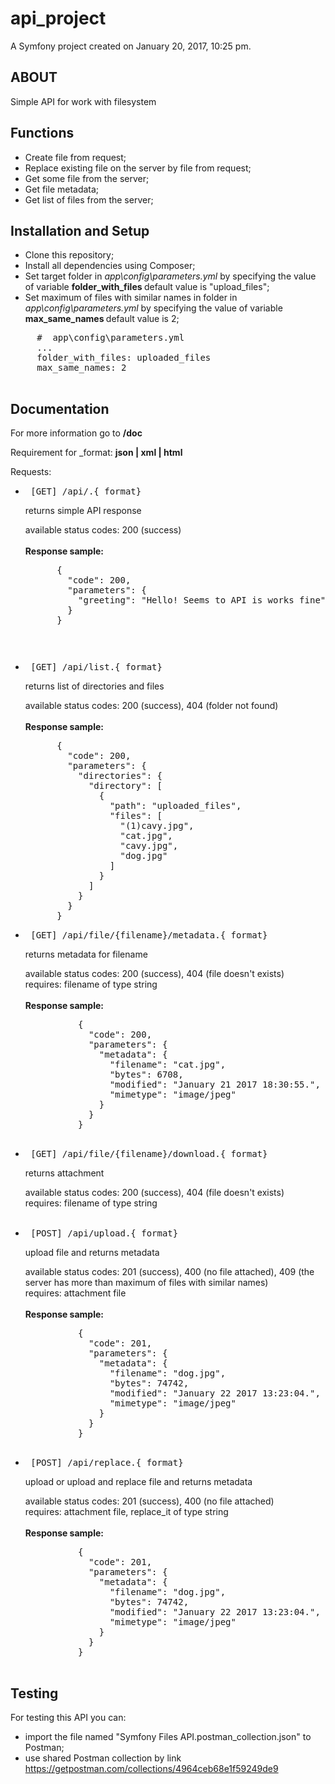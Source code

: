 api_project
===========

A Symfony project created on January 20, 2017, 10:25 pm.

## ABOUT

Simple API for work with filesystem

## Functions

- Create file from request;
- Replace existing file on the server by file from request;
- Get some file from the server;
- Get file metadata;
- Get list of files from the server;

## Installation and Setup

- Clone this repository;
- Install all dependencies using Composer;
- Set target folder in <i> app\config\parameters.yml </i> by specifying
 the value of variable <b> folder_with_files </b>
 default value is "upload_files";
- Set maximum of files with similar names in folder 
  in <i> app\config\parameters.yml </i> by specifying the value
  of variable <b> max_same_names </b>
  default value is 2;
  
 <pre>
     #  app\config\parameters.yml
     ...
     folder_with_files: uploaded_files
     max_same_names: 2
 </pre>
  

## Documentation
For more information go to <b> /doc </b>

Requirement for _format: <b> json | xml | html </b> <br>

Requests:
- <pre> [GET] /api/.{_format} </pre> returns simple API response <br>
  available status codes: 200 (success) <br> <br>
  <b> Response sample: </b>
  <pre>
        {
          "code": 200,
          "parameters": {
            "greeting": "Hello! Seems to API is works fine"
          }
        }
  <pre>
  
- <pre> [GET] /api/list.{_format} </pre> returns list of directories and files <br>
  available status codes: 200 (success), 404 (folder not found) <br> <br>
  <b> Response sample: </b>
  <pre>
        {
          "code": 200,
          "parameters": {
            "directories": {
              "directory": [
                {
                  "path": "uploaded_files",
                  "files": [
                    "(1)cavy.jpg",
                    "cat.jpg",
                    "cavy.jpg",
                    "dog.jpg"
                  ]
                }
              ]
            }
          }
        }
  </pre>
  
- <pre> [GET] /api/file/{filename}/metadata.{_format} </pre> returns metadata for filename <br>
    available status codes: 200 (success), 404 (file doesn't exists) <br>
    requires: filename of type string  <br> <br>
    <b> Response sample: </b>
    <pre>
            {
              "code": 200,
              "parameters": {
                "metadata": {
                  "filename": "cat.jpg",
                  "bytes": 6708,
                  "modified": "January 21 2017 18:30:55.",
                  "mimetype": "image/jpeg"
                }
              }
            }
    </pre>
- <pre> [GET] /api/file/{filename}/download.{_format} </pre> returns attachment <br>
    available status codes: 200 (success), 404 (file doesn't exists) <br>
    requires: filename of type string  <br> <br>

- <pre> [POST] /api/upload.{_format} </pre> upload file and returns metadata <br>
    available status codes: 201 (success), 400 (no file attached), 409 (the server has more than maximum of files with similar names)  <br>
    requires: attachment file  <br> <br>
    <b> Response sample: </b>
    <pre>
            {
              "code": 201,
              "parameters": {
                "metadata": {
                  "filename": "dog.jpg",
                  "bytes": 74742,
                  "modified": "January 22 2017 13:23:04.",
                  "mimetype": "image/jpeg"
                }
              }
            }
    </pre>
- <pre> [POST] /api/replace.{_format} </pre> upload or upload and replace file and returns metadata <br>
    available status codes: 201 (success), 400 (no file attached) <br>
    requires: attachment file, replace_it of type string  <br> <br>
    <b> Response sample: </b>
    <pre>
            {
              "code": 201,
              "parameters": {
                "metadata": {
                  "filename": "dog.jpg",
                  "bytes": 74742,
                  "modified": "January 22 2017 13:23:04.",
                  "mimetype": "image/jpeg"
                }
              }
            }
    </pre>
    
## Testing
For testing this API you can:
- import the file named "Symfony Files API.postman_collection.json"
 to Postman;
- use shared Postman collection by link
 https://getpostman.com/collections/4964ceb68e1f59249de9